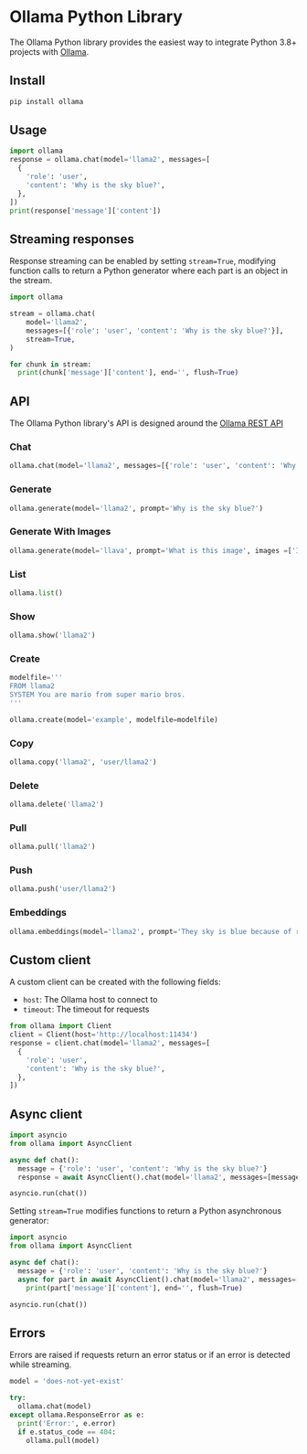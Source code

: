 # Ollama Python Library

The Ollama Python library provides the easiest way to integrate Python 3.8+ projects with [Ollama](https://github.com/jmorganca/ollama).

## Install

```sh
pip install ollama
```

## Usage

```python
import ollama
response = ollama.chat(model='llama2', messages=[
  {
    'role': 'user',
    'content': 'Why is the sky blue?',
  },
])
print(response['message']['content'])
```

## Streaming responses

Response streaming can be enabled by setting `stream=True`, modifying function calls to return a Python generator where each part is an object in the stream.

```python
import ollama

stream = ollama.chat(
    model='llama2',
    messages=[{'role': 'user', 'content': 'Why is the sky blue?'}],
    stream=True,
)

for chunk in stream:
  print(chunk['message']['content'], end='', flush=True)
```

## API

The Ollama Python library's API is designed around the [Ollama REST API](https://github.com/jmorganca/ollama/blob/main/docs/api.md)

### Chat

```python
ollama.chat(model='llama2', messages=[{'role': 'user', 'content': 'Why is the sky blue?'}])
```

### Generate

```python
ollama.generate(model='llama2', prompt='Why is the sky blue?')
```

### Generate With Images

```python
ollama.generate(model='llava', prompt='What is this image', images =['IMG_8798.JPG'])
```
### List

```python
ollama.list()
```

### Show

```python
ollama.show('llama2')
```

### Create

```python
modelfile='''
FROM llama2
SYSTEM You are mario from super mario bros.
'''

ollama.create(model='example', modelfile=modelfile)
```

### Copy

```python
ollama.copy('llama2', 'user/llama2')
```

### Delete

```python
ollama.delete('llama2')
```

### Pull

```python
ollama.pull('llama2')
```

### Push

```python
ollama.push('user/llama2')
```

### Embeddings

```python
ollama.embeddings(model='llama2', prompt='They sky is blue because of rayleigh scattering')
```

## Custom client

A custom client can be created with the following fields:

- `host`: The Ollama host to connect to
- `timeout`: The timeout for requests

```python
from ollama import Client
client = Client(host='http://localhost:11434')
response = client.chat(model='llama2', messages=[
  {
    'role': 'user',
    'content': 'Why is the sky blue?',
  },
])
```

## Async client

```python
import asyncio
from ollama import AsyncClient

async def chat():
  message = {'role': 'user', 'content': 'Why is the sky blue?'}
  response = await AsyncClient().chat(model='llama2', messages=[message])

asyncio.run(chat())
```

Setting `stream=True` modifies functions to return a Python asynchronous generator:

```python
import asyncio
from ollama import AsyncClient

async def chat():
  message = {'role': 'user', 'content': 'Why is the sky blue?'}
  async for part in await AsyncClient().chat(model='llama2', messages=[message], stream=True):
    print(part['message']['content'], end='', flush=True)

asyncio.run(chat())
```

## Errors

Errors are raised if requests return an error status or if an error is detected while streaming.

```python
model = 'does-not-yet-exist'

try:
  ollama.chat(model)
except ollama.ResponseError as e:
  print('Error:', e.error)
  if e.status_code == 404:
    ollama.pull(model)
```
